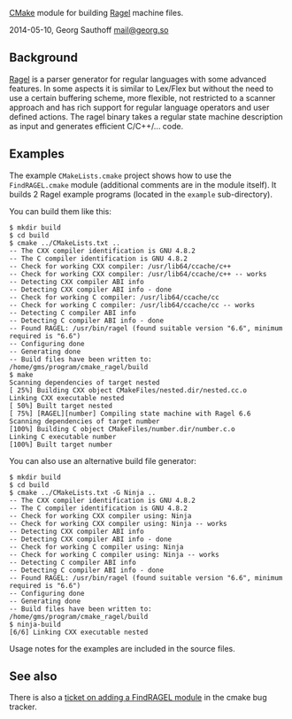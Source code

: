[CMake][2] module for building [Ragel][1] machine files.

2014-05-10, Georg Sauthoff <mail@georg.so>

## Background

[Ragel][1] is a parser generator for regular languages with some advanced
features. In some aspects it is similar to Lex/Flex but without the need to use
a certain buffering scheme, more flexible, not restricted to a scanner approach
and has rich support for regular language operators and user defined actions.
The ragel binary takes a regular state machine description as input and generates
efficient C/C++/... code.

## Examples

The example `CMakeLists.cmake` project shows how to use the `FindRAGEL.cmake`
module (additional comments are in the module itself). It builds 2 Ragel
example programs (located in the `example` sub-directory).

You can build them like this:

    $ mkdir build
    $ cd build
    $ cmake ../CMakeLists.txt ..
    -- The CXX compiler identification is GNU 4.8.2
    -- The C compiler identification is GNU 4.8.2
    -- Check for working CXX compiler: /usr/lib64/ccache/c++
    -- Check for working CXX compiler: /usr/lib64/ccache/c++ -- works
    -- Detecting CXX compiler ABI info
    -- Detecting CXX compiler ABI info - done
    -- Check for working C compiler: /usr/lib64/ccache/cc
    -- Check for working C compiler: /usr/lib64/ccache/cc -- works
    -- Detecting C compiler ABI info
    -- Detecting C compiler ABI info - done
    -- Found RAGEL: /usr/bin/ragel (found suitable version "6.6", minimum required is "6.6") 
    -- Configuring done
    -- Generating done
    -- Build files have been written to: /home/gms/program/cmake_ragel/build
    $ make                            
    Scanning dependencies of target nested
    [ 25%] Building CXX object CMakeFiles/nested.dir/nested.cc.o
    Linking CXX executable nested
    [ 50%] Built target nested
    [ 75%] [RAGEL][number] Compiling state machine with Ragel 6.6
    Scanning dependencies of target number
    [100%] Building C object CMakeFiles/number.dir/number.c.o
    Linking C executable number
    [100%] Built target number

You can also use an alternative build file generator:

    $ mkdir build
    $ cd build
    $ cmake ../CMakeLists.txt -G Ninja ..
    -- The CXX compiler identification is GNU 4.8.2
    -- The C compiler identification is GNU 4.8.2
    -- Check for working CXX compiler using: Ninja
    -- Check for working CXX compiler using: Ninja -- works
    -- Detecting CXX compiler ABI info
    -- Detecting CXX compiler ABI info - done
    -- Check for working C compiler using: Ninja
    -- Check for working C compiler using: Ninja -- works
    -- Detecting C compiler ABI info
    -- Detecting C compiler ABI info - done
    -- Found RAGEL: /usr/bin/ragel (found suitable version "6.6", minimum required is "6.6") 
    -- Configuring done
    -- Generating done
    -- Build files have been written to: /home/gms/program/cmake_ragel/build
    $ ninja-build 
    [6/6] Linking CXX executable nested

Usage notes for the examples are included in the source files.


## See also

There is also a [ticket on adding a FindRAGEL module][1] in the cmake bug tracker.

[1]: http://www.complang.org/ragel/
[2]: http://www.cmake.org/
[3]: http://www.cmake.org/Bug/view.php?id=14954

